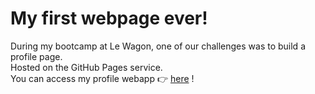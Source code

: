 # My first webpage ever!

During my bootcamp at Le Wagon, one of our challenges was to build a profile page.<br>
Hosted on the GitHub Pages service.
<br>
You can access my profile webapp 👉 <a href="http://KittySou.github.io/profile">here</a> !
